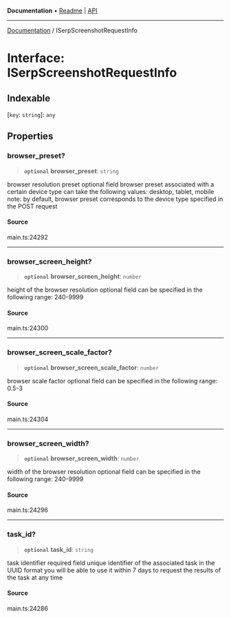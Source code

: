 **Documentation** • [Readme](../README.md) \| [API](../globals.md)

***

[Documentation](../README.md) / ISerpScreenshotRequestInfo

# Interface: ISerpScreenshotRequestInfo

## Indexable

 \[`key`: `string`\]: `any`

## Properties

### browser\_preset?

> **`optional`** **browser\_preset**: `string`

browser resolution preset
optional field
browser preset associated with a certain device type
can take the following values: desktop, tablet, mobile
note: by default, browser preset corresponds to the device type specified in the POST request

#### Source

main.ts:24292

***

### browser\_screen\_height?

> **`optional`** **browser\_screen\_height**: `number`

height of the browser resolution
optional field
can be specified in the following range: 240-9999

#### Source

main.ts:24300

***

### browser\_screen\_scale\_factor?

> **`optional`** **browser\_screen\_scale\_factor**: `number`

browser scale factor
optional field
can be specified in the following range: 0.5-3

#### Source

main.ts:24304

***

### browser\_screen\_width?

> **`optional`** **browser\_screen\_width**: `number`

width of the browser resolution
optional field
can be specified in the following range: 240-9999

#### Source

main.ts:24296

***

### task\_id?

> **`optional`** **task\_id**: `string`

task identifier
required field
unique identifier of the associated task in the UUID format
you will be able to use it within 7 days to request the results of the task at any time

#### Source

main.ts:24286
